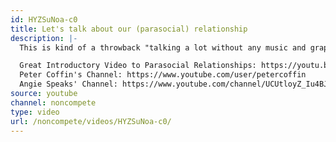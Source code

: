```yaml
---
id: HYZSuNoa-c0
title: Let's talk about our (parasocial) relationship
description: |-
  This is kind of a throwback "talking a lot without any music and graphics" video, but I think it fits the theme.

  Great Introductory Video to Parasocial Relationships: https://youtu.be/x3vD_CAYt4g
  Peter Coffin's Channel: https://www.youtube.com/user/petercoffin
  Angie Speaks' Channel: https://www.youtube.com/channel/UCUtloyZ_Iu4BJekIqPLc_fQ
source: youtube
channel: noncompete
type: video
url: /noncompete/videos/HYZSuNoa-c0/
---
```

